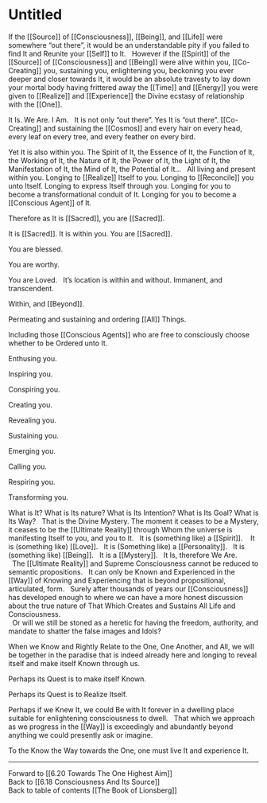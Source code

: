 # Untitled

If the [[Source]] of [[Consciousness]], [[Being]], and [[Life]] were somewhere “out there”, it would be an understandable pity if you failed to find It and Reunite your [[Self]] to It. 
 
However if the [[Spirit]] of the [[Source]] of [[Consciousness]] and [[Being]] were alive within you, [[Co-Creating]] you, sustaining you, enlightening you, beckoning you ever deeper and closer towards It, it would be an absolute travesty to lay down your mortal body having frittered away the [[Time]] and [[Energy]] you were given to [[Realize]] and [[Experience]] the Divine ecstasy of relationship with the [[One]]. 

It Is. We Are. I Am. 
 
It is not only “out there”. Yes It is “out there”. [[Co-Creating]] and sustaining the [[Cosmos]] and every hair on every head, every leaf on every tree, and every feather on every bird. 

Yet It is also within you. The Spirit of It, the Essence of It, the Function of It, the Working of It, the Nature of It, the Power of It, the Light of It, the Manifestation of It, the Mind of It, the Potential of It... 
 
All living and present within you. Longing to [[Realize]] Itself to you. Longing to [[Reconcile]] you unto Itself. Longing to express Itself through you. Longing for you to become a transformational conduit of It. Longing for you to become a [[Conscious Agent]] of It. 

Therefore as It is [[Sacred]], you are [[Sacred]]. 

It is [[Sacred]]. It is within you. You are [[Sacred]]. 

You are blessed. 

You are worthy. 

You are Loved. 
 
It’s location is within and without. Immanent, and transcendent.

Within, and [[Beyond]]. 

Permeating and sustaining and ordering [[All]] Things. 

Including those [[Conscious Agents]] who are free to consciously choose whether to be Ordered unto It. 

Enthusing you. 

Inspiring you. 

Conspiring you. 

Creating you. 

Revealing you. 

Sustaining you. 

Emerging you. 

Calling you. 

Respiring you. 

Transforming you. 

What is It? What is Its nature? What is Its Intention? What is Its Goal? What is Its Way? 
 
That is the Divine Mystery. The moment it ceases to be a Mystery, it ceases to be the [[Ultimate Reality]] through Whom the universe is manifesting Itself to you, and you to It. 
 
It is (something like) a [[Spirit]].  
 
It is (something like) [[Love]]. 
 
It is (Something like) a [[Personality]]. 
 
It is (something like) [[Being]].
 
It is a [[Mystery]]. 
 
It Is, therefore We Are.  
 
The [[Ultimate Reality]] and Supreme Consciousness cannot be reduced to semantic propositions. 
 
It can only be Known and Experienced in the [[Way]] of Knowing and Experiencing that is beyond propositional, articulated, form. 
 
Surely after thousands of years our [[Consciousness]] has developed enough to where we can have a more honest discussion about the true nature of That Which Creates and Sustains All Life and Consciousness.   
 
Or will we still be stoned as a heretic for having the freedom, authority, and mandate to shatter the false images and Idols? 

When we Know and Rightly Relate to the One, One Another, and All, we will be together in the paradise that is indeed already here and longing to reveal itself and make itself Known through us. 

Perhaps its Quest is to make itself Known. 

Perhaps its Quest is to Realize Itself. 

Perhaps if we Knew It, we could Be with It forever in a dwelling place suitable for enlightening consciousness to dwell. 
 
That which we approach as we progress in the [[Way]] is exceedingly and abundantly beyond anything we could presently ask or imagine. 

To the Know the Way towards the One, one must live It and experience It. 

___

Forward to [[6.20 Towards The One Highest Aim]]          
Back to [[6.18 Consciousness And Its Source]]          
Back to table of contents [[The Book of Lionsberg]]  
